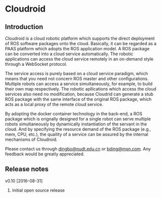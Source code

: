# Cloudroid 
## Introduction
Cloudroid is a cloud robotic platform which supports the direct deployment of ROS software packages onto the cloud. Basically, it can be regarded as a PAAS platform which adopts the ROS application model. A ROS package can be converted into a cloud service automatically. The robotic applications can access the cloud service remotely in an on-demand style through a WebSocket protocol.

The service access is purely based on a cloud service paradigm, which means that you need not concern ROS master and other configurations. Multiple robots can access a service simultaneously, for example, to build their own map respectively. The robotic apllications which access the cloud services also need no modification, because Cloudrid can generate a stub ROS package with the same interface of the original ROS package, which acts as a local proxy of the remote cloud service.

By adopting the docker container technology in the back-end, a ROS package which is orignally designed for a single robot can serve multiple robots simultaneously by dynamically instantiation of the servant in the cloud. And by specifying the resource demand of the ROS package (e.g., mem, CPU, etc.), the quaility of a service can be assured by the internal mechanisms of Cloudroid.

Please contact us through dingbo@nudt.edu.cn or bding@msn.com. Any feedback would be greatly appreciated.

## Release notes

v0.10 [2016-08-31]

1. Initial open source release


